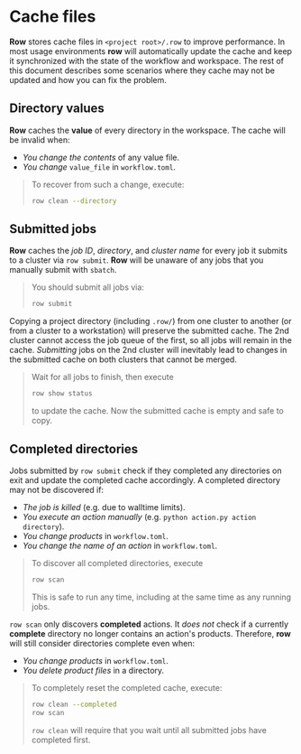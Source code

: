 # Cache files

**Row** stores cache files in `<project root>/.row` to improve performance. In most
usage environments **row** will automatically update the cache and keep it synchronized
with the state of the workflow and workspace. The rest of this document describes
some scenarios where they cache may not be updated and how you can fix the problem.

## Directory values

**Row** caches the **value** of every directory in the workspace. The cache will be
invalid when:
* *You change the contents* of any value file.
* *You change* `value_file` in `workflow.toml`.

> To recover from such a change, execute:
> ```bash
> row clean --directory
> ```

## Submitted jobs

**Row** caches the *job ID*, *directory*, and *cluster name* for every job it submits
to a cluster via `row submit`. **Row** will be unaware of any jobs that you manually
submit with `sbatch`.

> You should submit all jobs via:
> ```bash
> row submit
> ```

Copying a project directory (including `.row/`) from one cluster to another (or from
a cluster to a workstation) will preserve the submitted cache. The 2nd cluster cannot
access the job queue of the first, so all jobs will remain in the cache. *Submitting*
jobs on the 2nd cluster will inevitably lead to changes in the submitted cache on both
clusters that cannot be merged.

> Wait for all jobs to finish, then execute
> ```bash
> row show status
> ```
> to update the cache. Now the submitted cache is empty and safe to copy.

## Completed directories

Jobs submitted by `row submit` check if they completed any directories on exit and
update the completed cache accordingly. A completed directory may not be discovered
if:
* *The job is killed* (e.g. due to walltime limits).
* *You execute an action manually* (e.g. `python action.py action directory`).
* *You change products* in `workflow.toml`.
* *You change the name of an action* in `workflow.toml`.

> To discover all completed directories, execute
> ```bash
> row scan
> ```
> This is safe to run any time, including at the same time as any running jobs.

`row scan` only discovers **completed** actions. It *does not* check if a currently
**complete** directory no longer contains an action's products. Therefore, **row** will
still consider directories complete even when:
* *You change products* in `workflow.toml`.
* *You delete product files* in a directory.

> To completely reset the completed cache, execute:
> ```bash
> row clean --completed
> row scan
> ```
> `row clean` will require that you wait until all submitted jobs have completed first.
